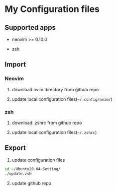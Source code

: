 # My Configuration files 

## Supported apps 

- neovim >= 0.10.0

- zsh

## Import

### Neovim

1. download nvim directory from github repo

2. update local configuration files(```~/.config/nvim/```)

### zsh

1. download .zshrc from github repo

2. update local configuration files(```~/.zshrc```)

## Export

1. update configuration files

```bash
cd ~/Ubuntu20.04-Setting/
./update.zsh
```

2. update github repo
